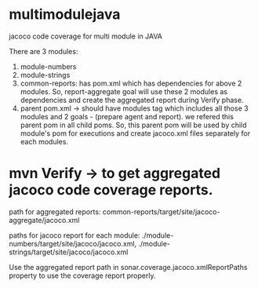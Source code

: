 # multimodulejava
jacoco code coverage for multi module in JAVA

There are 3 modules:
1. module-numbers
2. module-strings
3. common-reports: has pom.xml which has dependencies for above 2 modules. So, report-aggregate goal will use these 2 modules as dependencies and create the aggregated report during Verify phase.
4. parent pom.xml -> should have modules tag which includes all those 3 modules and 2 goals - (prepare agent and report). we refered this parent pom in all child poms. So, this parent pom will be used by child module's pom for executions and create jacoco.xml files separately for each modules.

# mvn Verify -> to get aggregated jacoco code coverage reports.

path for aggregated reports: common-reports/target/site/jacoco-aggregate/jacoco.xml

paths for jacoco report for each module: ./module-numbers/target/site/jacoco/jacoco.xml,
                                         ./module-strings/target/site/jacoco/jacoco.xml

Use the aggregated report path in sonar.coverage.jacoco.xmlReportPaths property to use the coverage report properly.
